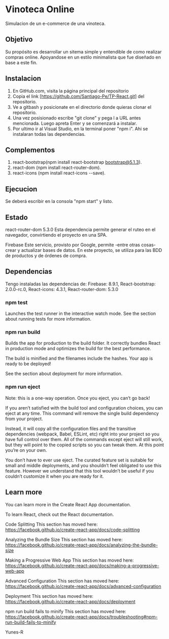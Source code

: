 # Vinoteca Online
Simulacion de un e-commerce de una vinoteca.
## Objetivo

Su propósito es desarrollar un sitema simple y entendible de como realizar compras online. Apoyandose en un estilo minimalista que fue diseñado en base a este fin.

## Instalacion
1. En GitHub.com, visita la página principal del repositorio
2. Copia el link [https://github.com/Santiago-Pe/TP-React.git] del repositorio.
3. Ve a gitbash y posicionate en el directorio donde quieras clonar el repositorio.
4. Una vez posisionado escribe "git clone" y pega l a URL antes mencionada. Luego apreta Enter y se comenzará a instalar.
5. Por ultimo ir al Visual Studio, en la terminal poner "npm i". Ahi se instalaran todas las dependencias.

## Complementos

1. react-bootstrap(npm install react-bootstrap bootstrap@5.1.3).
2. react-dom (npm install react-router-dom).
3. react-icons (npm install react-icons --save).

## Ejecucion
Se deberá escribir en la consola "npm start" y listo.

## Estado

react-router-dom 5.3.0 Esta dependencia permite generar el ruteo en el navegador, convirtiendo el proyecto en una SPA.

Firebase Este servicio, provisto por Google, permite -entre otras cosas- crear y actualizar bases de datos. En este proyecto, se utiliza para las BDD de productos y de órdenes de compra.
## Dependencias
Tengo instaladas las dependencias de: Firebase: 8.9.1, React-bootstrap: 2.0.0-rc.0, React-icons: 4.3.1, React-router-dom: 5.3.0

### npm test
Launches the test runner in the interactive watch mode.
See the section about running tests for more information.

### npm run build
Builds the app for production to the build folder.
It correctly bundles React in production mode and optimizes the build for the best performance.

The build is minified and the filenames include the hashes.
Your app is ready to be deployed!

See the section about deployment for more information.

### npm run eject
Note: this is a one-way operation. Once you eject, you can’t go back!

If you aren’t satisfied with the build tool and configuration choices, you can eject at any time. This command will remove the single build dependency from your project.

Instead, it will copy all the configuration files and the transitive dependencies (webpack, Babel, ESLint, etc) right into your project so you have full control over them. All of the commands except eject will still work, but they will point to the copied scripts so you can tweak them. At this point you’re on your own.

You don’t have to ever use eject. The curated feature set is suitable for small and middle deployments, and you shouldn’t feel obligated to use this feature. However we understand that this tool wouldn’t be useful if you couldn’t customize it when you are ready for it.
## Learn more

You can learn more in the Create React App documentation.

To learn React, check out the React documentation.

Code Splitting
This section has moved here: https://facebook.github.io/create-react-app/docs/code-splitting

Analyzing the Bundle Size
This section has moved here: https://facebook.github.io/create-react-app/docs/analyzing-the-bundle-size

Making a Progressive Web App
This section has moved here: https://facebook.github.io/create-react-app/docs/making-a-progressive-web-app

Advanced Configuration
This section has moved here: https://facebook.github.io/create-react-app/docs/advanced-configuration

Deployment
This section has moved here: https://facebook.github.io/create-react-app/docs/deployment

npm run build fails to minify
This section has moved here: https://facebook.github.io/create-react-app/docs/troubleshooting#npm-run-build-fails-to-minify

Yunes-R





